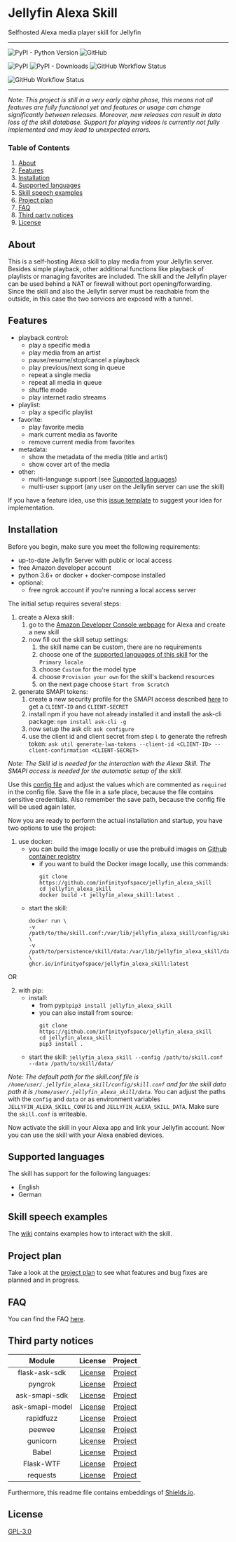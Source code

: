 # Jellyfin Alexa Skill

Selfhosted Alexa media player skill for Jellyfin

---

![PyPI - Python Version](https://img.shields.io/pypi/pyversions/jellyfin_alexa_skill?style=for-the-badge) ![GitHub](https://img.shields.io/github/license/infinityofspace/jellyfin_alexa_skill?style=for-the-badge)

![PyPI](https://img.shields.io/pypi/v/jellyfin_alexa_skill?style=for-the-badge) ![PyPI - Downloads](https://img.shields.io/pypi/dm/jellyfin_alexa_skill?style=for-the-badge) ![GitHub Workflow Status](https://img.shields.io/github/workflow/status/infinityofspace/jellyfin_alexa_skill/pypi%20release?style=for-the-badge)

![GitHub Workflow Status](https://img.shields.io/github/workflow/status/infinityofspace/jellyfin_alexa_skill/docker%20release?label=Docker&style=for-the-badge)

---

_Note: This project is still in a very early alpha phase, this means not all features are fully functional yet and
features or usage can change significantly between releases. Moreover, new releases can result in data loss of the skill
database. Support for playing videos is currently not fully implemented and may lead to unexpected errors._

### Table of Contents

1. [About](#about)
2. [Features](#features)
3. [Installation](#installation)
4. [Supported languages](#supported-languages)
5. [Skill speech examples](#skill-speech-examples)
6. [Project plan](#project-plan)
7. [FAQ](#faq)
8. [Third party notices](#third-party-notices)
9. [License](#license)

## About

This is a self-hosting Alexa skill to play media from your Jellyfin server. Besides simple playback, other additional
functions like playback of playlists or managing favorites are included. The skill and the Jellyfin player can be used
behind a NAT or firewall without port opening/forwarding. Since the skill and also the Jellyfin server must be reachable
from the outside, in this case the two services are exposed with a tunnel.

## Features

- playback control:
    - play a specific media
    - play media from an artist
    - pause/resume/stop/cancel a playback
    - play previous/next song in queue
    - repeat a single media
    - repeat all media in queue
    - shuffle mode
    - play internet radio streams
- playlist:
    - play a specific playlist
- favorite:
    - play favorite media
    - mark current media as favorite
    - remove current media from favorites
- metadata:
    - show the metadata of the media (title and artist)
    - show cover art of the media
- other:
    - multi-language support (see [Supported languages](#supported-languages))
    - multi-user support (any user on the Jellyfin server can use the skill)

If you have a feature idea, use
this [issue template](https://github.com/infinityofspace/jellyfin_alexa_skill/issues/new?labels=feature&template=feature_request.md)
to suggest your idea for implementation.

## Installation

Before you begin, make sure you meet the following requirements:

- up-to-date Jellyfin Server with public or local access
- free Amazon developer account
- python 3.6+ or docker + docker-compose installed
- optional:
    - free ngrok account if you're running a local access server

The initial setup requires several steps:

1. create a Alexa skill:
    1. go to the [Amazon Developer Console webpage](https://developer.amazon.com/alexa/console/ask) for Alexa and create
       a new skill
    2. now fill out the skill setup settings:
        1. the skill name can be custom, there are no requirements
        2. choose one of the [supported languages of this skill](#supported-languages) for the `Primary locale`
        3. choose `Custom` for the model type
        4. choose `Provision your own` for the skill's backend resources
        5. on the next page choose `Start from Scratch`
2. generate SMAPI tokens:
    1. create a new security profile for the SMAPI access
       described [here](https://developer.amazon.com/en-US/docs/alexa/smapi/get-access-token-smapi.html#configure-lwa-security-profile)
       to get a `CLIENT-ID` and `CLIENT-SECRET`
    2. install npm if you have not already installed it and install the ask-cli package: `npm install ask-cli -g`
    4. now setup the ask cli: `ask configure`
    5. use the client id and client secret from step i. to generate the refresh
       token: `ask util generate-lwa-tokens --client-id <CLIENT-ID> --client-confirmation <CLIENT-SECRET>`

_Note: The Skill id is needed for the interaction with the Alexa Skill. The SMAPI access is needed for the automatic
setup of the skill._

Use this [config file](skill.conf) and adjust the values which are commented as `required` in the config file. Save the
file in a safe place, because the file contains sensitive credentials. Also remember the save path, because the config
file will be used again later.

Now you are ready to perform the actual installation and startup, you have two options to use the project:

1. use docker:
    - you can build the image locally or use the prebuild images
      on [Github container registry](ghcr.io/infinityofspace/jellyfin_alexa_skill)
        - if you want to build the Docker image locally, use this commands:
          ```commandline
          git clone https://github.com/infinityofspace/jellyfin_alexa_skill
          cd jellyfin_alexa_skill
          docker build -t jellyfin_alexa_skill:latest .
          ```
    - start the skill:
      ```commandline
      docker run \
      -v /path/to/the/skill.conf:/var/lib/jellyfin_alexa_skill/config/skill.conf \
      -v /path/to/persistence/skill/data:/var/lib/jellyfin_alexa_skill/data \
      ghcr.io/infinityofspace/jellyfin_alexa_skill:latest
      ```

OR

2. with pip:
    - install:
        - from pypi:`pip3 install jellyfin_alexa_skill`
        - you can also install from source:
          ```commandline
          git clone https://github.com/infinityofspace/jellyfin_alexa_skill
          cd jellyfin_alexa_skill
          pip3 install .
          ```
    - start the skill: `jellyfin_alexa_skill --config /path/to/skill.conf --data /path/to/skill/data/`

_Note: The default path for the skill.conf file is `/home/user/.jellyfin_alexa_skill/config/skill.conf` and for the
skill data path it is `/home/user/.jellyfin_alexa_skill/data`._ You can adjust the paths with the `config` and `data` or
as environment variables `JELLYFIN_ALEXA_SKILL_CONFIG` and `JELLYFIN_ALEXA_SKILL_DATA`. Make sure the `skill.conf` is
writeable.

Now activate the skill in your Alexa app and link your Jellyfin account. Now you can use the skill with your Alexa
enabled devices.

## Supported languages

The skill has support for the following languages:

- English
- German

## Skill speech examples

The [wiki](https://github.com/infinityofspace/jellyfin_alexa_skill/wiki/Interaction-examples) contains examples how to
interact with the skill.

## Project plan

Take a look at the [project plan](https://github.com/infinityofspace/jellyfin_alexa_skill/projects) to see what features
and bug fixes are planned and in progress.

## FAQ

You can find the FAQ [here](https://github.com/infinityofspace/jellyfin_alexa_skill/wiki/FAQ).

## Third party notices

| Module | License | Project |
|:------:|:------:|:------:|
| flask-ask-sdk | [License](https://raw.githubusercontent.com/alexa/alexa-skills-kit-sdk-for-python/master/LICENSE) | [Project](https://github.com/alexa/alexa-skills-kit-sdk-for-python) |
| pyngrok | [License](https://raw.githubusercontent.com/alexdlaird/pyngrok/main/LICENSE) | [Project](https://github.com/alexdlaird/pyngrok) |
| ask-smapi-sdk | [License](https://raw.githubusercontent.com/alexa/alexa-skills-kit-sdk-for-python/master/LICENSE) | [Project](https://github.com/alexa/alexa-skills-kit-sdk-for-python) |
| ask-smapi-model | [License](https://raw.githubusercontent.com/alexa/alexa-apis-for-python/master/LICENSE) | [Project](https://github.com/alexa/alexa-apis-for-python) |
| rapidfuzz | [License](https://raw.githubusercontent.com/maxbachmann/RapidFuzz/main/LICENSE) | [Project](https://github.com/maxbachmann/RapidFuzz) |
| peewee | [License](https://raw.githubusercontent.com/coleifer/peewee/master/LICENSE) | [Project](https://github.com/coleifer/peewee) |
| gunicorn | [License](https://raw.githubusercontent.com/benoitc/gunicorn/master/LICENSE) | [Project](https://github.com/benoitc/gunicorn) |
| Babel | [License](https://raw.githubusercontent.com/python-babel/babel/master/LICENSE) | [Project](https://github.com/python-babel/babel) |
| Flask-WTF | [License](https://raw.githubusercontent.com/wtforms/wtforms/master/LICENSE.rst) | [Project](https://github.com/wtforms/wtforms) |
| requests | [License](https://raw.githubusercontent.com/psf/requests/main/LICENSE) | [Project](https://github.com/psf/requests) |

Furthermore, this readme file contains embeddings of [Shields.io](https://github.com/badges/shields).

## License

[GPL-3.0](https://github.com/infinityofspace/jellyfin_alexa_skill/blob/main/LICENSE)
